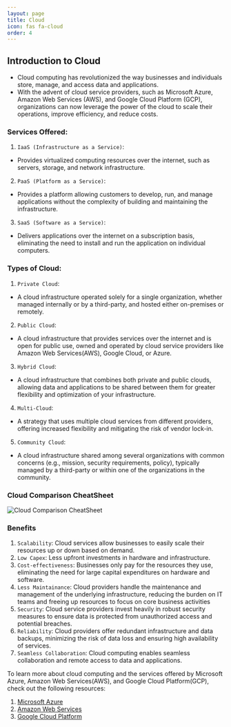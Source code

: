 ```yaml
---
layout: page
title: Cloud
icon: fas fa-cloud
order: 4
---
```



## Introduction to Cloud
- Cloud computing has revolutionized the way businesses and individuals store, manage, and access data and applications. 
- With the advent of cloud service providers, such as Microsoft Azure, Amazon Web Services (AWS), and Google Cloud Platform (GCP), organizations can now leverage the power of the cloud to scale their operations, improve efficiency, and reduce costs.

### Services Offered:
1. `IaaS (Infrastructure as a Service)`: 
- Provides virtualized computing resources over the internet, such as servers, storage, and network infrastructure.
2. `PaaS (Platform as a Service)`: 
- Provides a platform allowing customers to develop, run, and manage applications without the complexity of building and maintaining the infrastructure.
3. `SaaS (Software as a Service)`: 
- Delivers applications over the internet on a subscription basis, eliminating the need to install and run the application on individual computers.


### Types of Cloud:
1. `Private Cloud`: 
- A cloud infrastructure operated solely for a single organization, whether managed internally or by a third-party, and hosted either on-premises or remotely.
2. `Public Cloud`: 
- A cloud infrastructure that provides services over the internet and is open for public use, owned and operated by cloud service providers like Amazon Web Services(AWS), Google Cloud, or Azure.
3. `Hybrid Cloud`: 
- A cloud infrastructure that combines both private and public clouds, allowing data and applications to be shared between them for greater flexibility and optimization of your infrastructure.
4. `Multi-Cloud`: 
- A strategy that uses multiple cloud services from different providers, offering increased flexibility and mitigating the risk of vendor lock-in.
5. `Community Cloud`: 
- A cloud infrastructure shared among several organizations with common concerns (e.g., mission, security requirements, policy), typically managed by a third-party or within one of the organizations in the community.


### Cloud Comparison CheatSheet

![Cloud Comparison CheatSheet](/assets/img/cloud/cloud-comparison-cheatsheet.jpeg)

### Benefits
1. `Scalability`: Cloud services allow businesses to easily scale their resources up or down based on demand. 
2. `Low Capex`: Less upfront investments in hardware and infrastructure.
3. `Cost-effectiveness`: Businesses only pay for the resources they use, eliminating the need for large capital expenditures on hardware and software.
4. `Less Maintainance`: Cloud providers handle the maintenance and management of the underlying infrastructure, reducing the burden on IT teams and freeing up resources to focus on core business activities
4. `Security`: Cloud service providers invest heavily in robust security measures to ensure data is protected from unauthorized access and potential breaches.
5. `Reliability`: Cloud providers offer redundant infrastructure and data backups, minimizing the risk of data loss and ensuring high availability of services.
6. `Seamless Collaboration`: Cloud computing enables seamless collaboration and remote access to data and applications.


To learn more about cloud computing and the services offered by Microsoft Azure, Amazon Web Services(AWS), and Google Cloud Platform(GCP), check out the following resources:

1. [Microsoft Azure](/posts/cloud/azure/microsoft-azure)
2. [Amazon Web Services](/posts/cloud/aws/aws)
3. [Google Cloud Platform](/posts/cloud/gcp/gcp)

